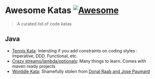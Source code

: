 # Awesome Katas [![Awesome](https://cdn.rawgit.com/sindresorhus/awesome/d7305f38d29fed78fa85652e3a63e154dd8e8829/media/badge.svg)](https://github.com/sindresorhus/awesome)
> A curated list of code katas

## Java

* [Tennis Kata](https://codingdojo.org/kata/Tennis/): Intersting if you add constraints on coding styles : Imperative, DDD, Functional, etc.
* [Crazy streams/lambda/optionals](https://github.com/bobocode-projects/java-fundamentals-course/tree/main/5-0-functional-programming): Many things to learn. Comes with maven ready projects
* [Worddle Kata](https://github.com/jtama/awesome-katas/tree/main/worddle-kata): Shamefully stolen from [Donal Raab and José Paumard](https://medium.com/oracledevs/a-wordle-jldd-kata-challenge-b6fb1c89d8eb)